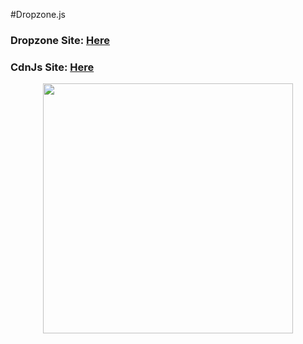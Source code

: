   #Dropzone.js 


### Dropzone Site: [Here](https://www.dropzonejs.com/)
### CdnJs Site: [Here](https://cdnjs.com/libraries/dropzone)
 

<p align="center"><a href="https://laravel.com" target="_blank"><img src="https://raw.githubusercontent.com/laravel/art/master/logo-lockup/5%20SVG/2%20CMYK/1%20Full%20Color/laravel-logolockup-cmyk-red.svg" width="400"></a></p>
